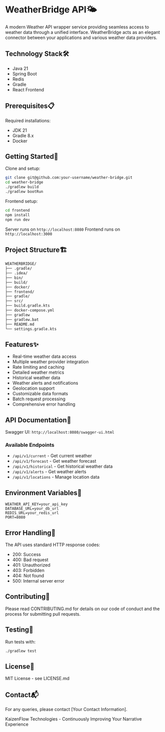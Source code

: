 # WeatherBridge API🌤️

A modern Weather API wrapper service providing seamless access to weather data through a unified interface. WeatherBridge acts as an elegant connector between your applications and various weather data providers.

## Technology Stack🛠️

- Java 21
- Spring Boot
- Redis
- Gradle
- React Frontend

## Prerequisites📋

Required installations:

- JDK 21
- Gradle 8.x
- Docker

## Getting Started🚀

Clone and setup:

```bash
git clone git@github.com:your-username/weather-bridge.git
cd weather-bridge
./gradlew build
./gradlew bootRun
```

Frontend setup:

```bash
cd frontend
npm install
npm run dev
```

Server runs on `http://localhost:8080`
Frontend runs on `http://localhost:3000`

## Project Structure🏗️

```bash
WEATHERBRIDGE/
├── .gradle/
├── .idea/
├── bin/
├── build/
├── docker/
├── frontend/
├── gradle/
├── src/
├── build.gradle.kts
├── docker-compose.yml
├── gradlew
├── gradlew.bat
├── README.md
└── settings.gradle.kts
```

## Features✨

- Real-time weather data access
- Multiple weather provider integration
- Rate limiting and caching
- Detailed weather metrics
- Historical weather data
- Weather alerts and notifications
- Geolocation support
- Customizable data formats
- Batch request processing
- Comprehensive error handling

## API Documentation📖

Swagger UI: `http://localhost:8080/swagger-ui.html`

### Available Endpoints

- `/api/v1/current` - Get current weather
- `/api/v1/forecast` - Get weather forecast
- `/api/v1/historical` - Get historical weather data
- `/api/v1/alerts` - Get weather alerts
- `/api/v1/locations` - Manage location data

## Environment Variables🔑

```
WEATHER_API_KEY=your_api_key
DATABASE_URL=your_db_url
REDIS_URL=your_redis_url
PORT=8080
```

## Error Handling🚨

The API uses standard HTTP response codes:

- 200: Success
- 400: Bad request
- 401: Unauthorized
- 403: Forbidden
- 404: Not found
- 500: Internal server error

## Contributing🤝

Please read CONTRIBUTING.md for details on our code of conduct and the process for submitting pull requests.

## Testing🧪

Run tests with:

```bash
./gradlew test
```

## License📄

MIT License - see LICENSE.md

## Contact📬

For any queries, please contact [Your Contact Information].

KaizenFlow Technologies - Continuously Improving Your Narrative Experience
